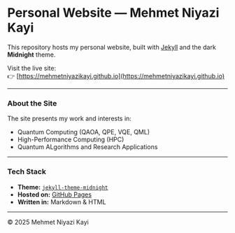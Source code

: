 # Personal Website — Mehmet Niyazi Kayi

This repository hosts my personal website, built with [Jekyll](https://jekyllrb.com) and the dark **Midnight** theme.

Visit the live site:  
👉 [https://mehmetniyazikayi.github.io](https://mehmetniyazikayi.github.io)

---

### About the Site

The site presents my work and interests in:

- Quantum Computing (QAOA, QPE, VQE, QML)
- High-Performance Computing (HPC)
- Quantum ALgorithms and Research Applications

---

### Tech Stack

- **Theme:** [`jekyll-theme-midnight`](https://github.com/pages-themes/midnight)
- **Hosted on:** [GitHub Pages](https://pages.github.com)
- **Written in:** Markdown & HTML

---

© 2025 Mehmet Niyazi Kayi


